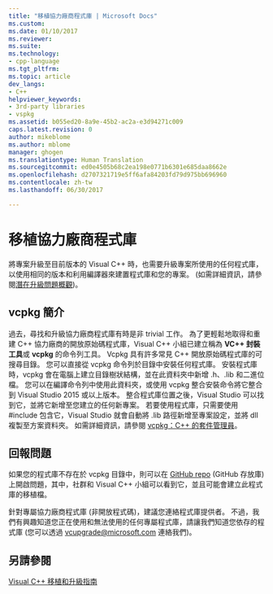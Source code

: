 ```yaml
---
title: "移植協力廠商程式庫 | Microsoft Docs"
ms.custom: 
ms.date: 01/10/2017
ms.reviewer: 
ms.suite: 
ms.technology:
- cpp-language
ms.tgt_pltfrm: 
ms.topic: article
dev_langs:
- C++
helpviewer_keywords:
- 3rd-party libraries
- vspkg
ms.assetid: b055ed20-8a9e-45b2-ac2a-e3d94271c009
caps.latest.revision: 0
author: mikeblome
ms.author: mblome
manager: ghogen
ms.translationtype: Human Translation
ms.sourcegitcommit: ed0e4505b68c2ea198e0771b6301e685daa8662e
ms.openlocfilehash: d2707321719e5ff6afa84203fd79d975bb696960
ms.contentlocale: zh-tw
ms.lasthandoff: 06/30/2017

---
```


# <a name="porting-third-party-libraries"></a>移植協力廠商程式庫

將專案升級至目前版本的 Visual C++ 時，也需要升級專案所使用的任何程式庫，以使用相同的版本和利用編譯器來建置程式庫和您的專案。 (如需詳細資訊，請參閱[潛在升級問題概觀](overview-of-potential-upgrade-issues-visual-cpp.md))。 

## <a name="introducing-vcpkg"></a>vcpkg 簡介
過去，尋找和升級協力廠商程式庫有時是非 trivial 工作。 為了更輕鬆地取得和重建 C++ 協力廠商的開放原始碼程式庫，Visual C++ 小組已建立稱為 **VC++ 封裝工具**或 **vcpkg** 的命令列工具。 Vcpkg 具有許多常見 C++ 開放原始碼程式庫的可搜尋目錄。 您可以直接從 vcpkg 命令列於目錄中安裝任何程式庫。 安裝程式庫時，vcpkg 會在電腦上建立目錄樹狀結構，並在此資料夾中新增 .h、.lib 和二進位檔。 您可以在編譯命令列中使用此資料夾，或使用 vcpkg 整合安裝命令將它整合到 Visual Studio 2015 或以上版本。 整合程式庫位置之後，Visual Studio 可以找到它，並將它新增至您建立的任何新專案。 若要使用程式庫，只需要使用 #include 包含它，Visual Studio 就會自動將 .lib 路徑新增至專案設定，並將 dll 複製至方案資料夾。 如需詳細資訊，請參閱 [vcpkg：C++ 的套件管理員](../vcpkg.md)。


## <a name="reporting-issues"></a>回報問題
如果您的程式庫不存在於 vcpkg 目錄中，則可以在 [GitHub repo](https://github.com/Microsoft/vcpkg/issues) (GitHub 存放庫) 上開啟問題，其中，社群和 Visual C++ 小組可以看到它，並且可能會建立此程式庫的移植檔。

針對專屬協力廠商程式庫 (非開放程式碼)，建議您連絡程式庫提供者。 不過，我們有興趣知道您正在使用和無法使用的任何專屬程式庫，請讓我們知道您依存的程式庫 (您可以透過 vcupgrade@microsoft.com 連絡我們)。

  
## <a name="see-also"></a>另請參閱  
 [Visual C++ 移植和升級指南](visual-cpp-porting-and-upgrading-guide.md)

